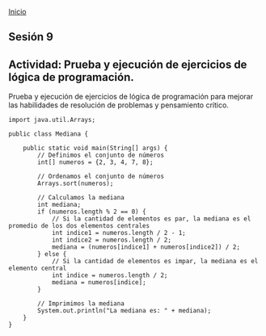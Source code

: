 <!-- No borrar o modificar -->
[Inicio](./index.md)

## Sesión 9 


<!-- Su documentación aquí -->

## Actividad: Prueba y ejecución de ejercicios de lógica de programación.
Prueba y ejecución de ejercicios de lógica de programación para mejorar las habilidades de resolución de problemas y pensamiento crítico.

```
import java.util.Arrays;

public class Mediana {

    public static void main(String[] args) {
        // Definimos el conjunto de números
        int[] numeros = {2, 3, 4, 7, 8};

        // Ordenamos el conjunto de números
        Arrays.sort(numeros);

        // Calculamos la mediana
        int mediana;
        if (numeros.length % 2 == 0) {
            // Si la cantidad de elementos es par, la mediana es el promedio de los dos elementos centrales
            int indice1 = numeros.length / 2 - 1;
            int indice2 = numeros.length / 2;
            mediana = (numeros[indice1] + numeros[indice2]) / 2;
        } else {
            // Si la cantidad de elementos es impar, la mediana es el elemento central
            int indice = numeros.length / 2;
            mediana = numeros[indice];
        }

        // Imprimimos la mediana
        System.out.println("La mediana es: " + mediana);
    }
}
```



